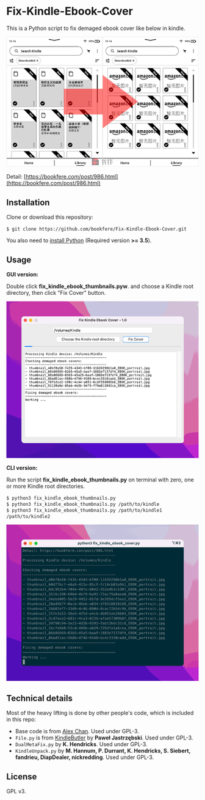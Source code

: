 # Fix-Kindle-Ebook-Cover

This is a Python script to fix demaged ebook cover like below in kindle.

![](screenshots/damaged-kindle-ebook-covers.png)

Detail: [https://bookfere.com/post/986.html](https://bookfere.com/post/986.html)

## Installation

Clone or download this repository:

```console
$ git clone https://github.com/bookfere/Fix-Kindle-Ebook-Cover.git
```

You also need to [install Python](https://www.python.org/downloads/) (Required version __>= 3.5__).

## Usage

__GUI version:__

Double click __fix_kindle_ebook_thumbnails.pyw__. and choose a Kindle root directory, then click "Fix Cover" button.

![](screenshots/fix-kindle-ebook-cover-gui.png)

__CLI version:__

Run the script __fix_kindle_ebook_thumbnails.py__ on terminal with zero, one or more Kindle root directories.

```console
$ python3 fix_kindle_ebook_thumbnails.py
$ python3 fix_kindle_ebook_thumbnails.py /path/to/kindle
$ python3 fix_kindle_ebook_thumbnails.py /path/to/kindle1 /path/to/kindle2
```

![](screenshots/fix-kindle-ebook-cover-cli.png)

## Technical details

Most of the heavy lifting is done by other people's code, which is included in this repo:

* Base code is from [Alex Chan](https://github.com/alexwlchan/get-mobi-cover-image). Used under GPL-3.
* `File.py` is from [KindleButler](https://github.com/AcidWeb/KindleButler) by **Paweł Jastrzębski**. Used under GPL-3.
* `DualMetaFix.py` by **K. Hendricks**. Used under GPL-3.
* `KindleUnpack.py` by **M. Hannum, P. Durrant, K. Hendricks, S. Siebert, fandrieu, DiapDealer, nickredding**. Used under GPL-3.

## License

GPL v3.
